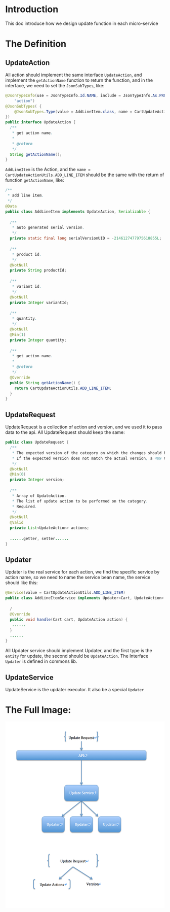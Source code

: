 # Introduction
This doc introduce how we design update function in each  micro-service

# The Definition

## UpdateAction

All action should implement the same interface `UpdateAction`, and implement the `getActionName` function to return the function, and in the interface, we need to set the `JsonSubTypes`, like:
```java
@JsonTypeInfo(use = JsonTypeInfo.Id.NAME, include = JsonTypeInfo.As.PROPERTY, property =
    "action")
@JsonSubTypes( {
    @JsonSubTypes.Type(value = AddLineItem.class, name = CartUpdateActionUtils.ADD_LINE_ITEM)
})
public interface UpdateAction {
  /**
   * get action name.
   *
   * @return
   */
  String getActionName();
}
```
`AddLineItem` is the Action, and the `name = CartUpdateActionUtils.ADD_LINE_ITEM` should be the same with the return of function `getActionName`, like:
```java
/**
 * add line item.
 */
@Data
public class AddLineItem implements UpdateAction, Serializable {

  /**
   * auto generated serial version.
   */
  private static final long serialVersionUID = -2146127477975618855L;

  /**
   * product id.
   */
  @NotNull
  private String productId;

  /**
   * variant id.
   */
  @NotNull
  private Integer variantId;

  /**
   * quantity.
   */
  @NotNull
  @Min(1)
  private Integer quantity;

  /**
   * get action name.
   *
   * @return
   */
  @Override
  public String getActionName() {
    return CartUpdateActionUtils.ADD_LINE_ITEM;
  }
}
```

## UpdateRequest

UpdateRequest is a collection of action and version, and we used it to pass data to the api. All UpdateRequest should keep the same:
```java
public class UpdateRequest {
  /**
   * The expected version of the category on which the changes should be applied.
   * If the expected version does not match the actual version, a 409 Conflict will be returned.
   */
  @NotNull
  @Min(0)
  private Integer version;

  /**
   * Array of UpdateAction.
   * The list of update action to be performed on the category.
   * Required.
   */
  @NotNull
  @Valid
  private List<UpdateAction> actions;

  ......getter, setter......
}
```

## Updater

Updater is the real service for each action, we find the specific service by action name, so we need to name the service bean name, the service should like this:
```java
@Service(value = CartUpdateActionUtils.ADD_LINE_ITEM)
public class AddLineItemService implements Updater<Cart, UpdateAction> {

  /
  @Override
  public void handle(Cart cart, UpdateAction action) {
   ......
  }
  ......
}
```
All Updater service should implement Updater, and the first type is the `entity` for update, the second should be `UpdateAction`.
The Interface `Updater` is defined in commons lib.

## UpdateService
UpdateService is the updater executor. It also be a special `Updater`

# The Full Image:
![FullImage](./resources/fullImage.png)

